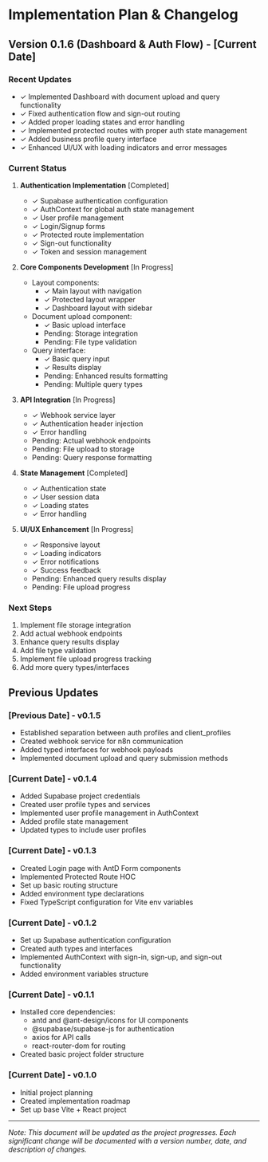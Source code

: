 # Implementation Plan & Changelog

## Version 0.1.6 (Dashboard & Auth Flow) - [Current Date]

### Recent Updates
- ✓ Implemented Dashboard with document upload and query functionality
- ✓ Fixed authentication flow and sign-out routing
- ✓ Added proper loading states and error handling
- ✓ Implemented protected routes with proper auth state management
- ✓ Added business profile query interface
- ✓ Enhanced UI/UX with loading indicators and error messages

### Current Status

1. **Authentication Implementation** [Completed]
   - ✓ Supabase authentication configuration
   - ✓ AuthContext for global auth state management
   - ✓ User profile management
   - ✓ Login/Signup forms
   - ✓ Protected route implementation
   - ✓ Sign-out functionality
   - ✓ Token and session management

2. **Core Components Development** [In Progress]
   - Layout components:
     - ✓ Main layout with navigation
     - ✓ Protected layout wrapper
     - ✓ Dashboard layout with sidebar
   - Document upload component:
     - ✓ Basic upload interface
     - Pending: Storage integration
     - Pending: File type validation
   - Query interface:
     - ✓ Basic query input
     - ✓ Results display
     - Pending: Enhanced results formatting
     - Pending: Multiple query types

3. **API Integration** [In Progress]
   - ✓ Webhook service layer
   - ✓ Authentication header injection
   - ✓ Error handling
   - Pending: Actual webhook endpoints
   - Pending: File upload to storage
   - Pending: Query response formatting

4. **State Management** [Completed]
   - ✓ Authentication state
   - ✓ User session data
   - ✓ Loading states
   - ✓ Error handling

5. **UI/UX Enhancement** [In Progress]
   - ✓ Responsive layout
   - ✓ Loading indicators
   - ✓ Error notifications
   - ✓ Success feedback
   - Pending: Enhanced query results display
   - Pending: File upload progress

### Next Steps
1. Implement file storage integration
2. Add actual webhook endpoints
3. Enhance query results display
4. Add file type validation
5. Implement file upload progress tracking
6. Add more query types/interfaces

## Previous Updates

### [Previous Date] - v0.1.5
- Established separation between auth profiles and client_profiles
- Created webhook service for n8n communication
- Added typed interfaces for webhook payloads
- Implemented document upload and query submission methods

### [Current Date] - v0.1.4
- Added Supabase project credentials
- Created user profile types and services
- Implemented user profile management in AuthContext
- Added profile state management
- Updated types to include user profiles

### [Current Date] - v0.1.3
- Created Login page with AntD Form components
- Implemented Protected Route HOC
- Set up basic routing structure
- Added environment type declarations
- Fixed TypeScript configuration for Vite env variables

### [Current Date] - v0.1.2
- Set up Supabase authentication configuration
- Created auth types and interfaces
- Implemented AuthContext with sign-in, sign-up, and sign-out functionality
- Added environment variables structure

### [Current Date] - v0.1.1
- Installed core dependencies:
  - antd and @ant-design/icons for UI components
  - @supabase/supabase-js for authentication
  - axios for API calls
  - react-router-dom for routing
- Created basic project folder structure

### [Current Date] - v0.1.0
- Initial project planning
- Created implementation roadmap
- Set up base Vite + React project

---
*Note: This document will be updated as the project progresses. Each significant change will be documented with a version number, date, and description of changes.* 
